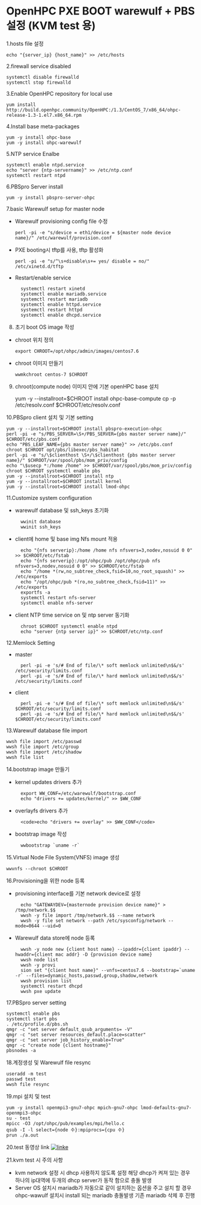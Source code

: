 OpenHPC PXE BOOT warewulf + PBS 설정 (KVM test 용)
==================================
1.hosts file 설정

    echo "{server_ip} {host_name}" >> /etc/hosts

2.firewall service disabled

    systemctl disable firewalld
    systemctl stop firewalld

3.Enable OpenHPC repository for local use

    yum install http://build.openhpc.community/OpenHPC:/1.3/CentOS_7/x86_64/ohpc-release-1.3-1.el7.x86_64.rpm

4.Install base meta-packages

    yum -y install ohpc-base
    yum -y install ohpc-warewulf

5.NTP service Enalbe

    systemctl enable ntpd.service
    echo "server {ntp-servername}" >> /etc/ntp.conf
    systemctl restart ntpd

6.PBSpro Server install

    yum -y install pbspro-server-ohpc

7.basic Warewulf setup for master node

* Warewulf provisioning config file 수정

    <code>perl -pi -e "s/device = eth1/device = ${master node device name}/" /etc/warewulf/provision.conf</code>

* PXE booting시 tftp를 사용, tftp 활성화

    <code>perl -pi -e "s/^\s+disable\s+= yes/ disable = no/" /etc/xinetd.d/tftp</code>

* Restart/enable service

        systemctl restart xinetd
        systemctl enable mariadb.service
        systemctl restart mariadb
        systemctl enable httpd.service
        systemctl restart httpd
        systemctl enable dhcpd.service

8. 초기 boot OS image 작성

* chroot 위치 정의

    <code>export CHROOT=/opt/ohpc/admin/images/centos7.6</code>

* chroot 이미지 만들기

    <code>wwmkchroot centos-7 $CHROOT</code>

9. chroot(compute node) 이미지 안에 기본 openHPC base 설치

    yum -y --installroot=$CHROOT install ohpc-base-compute
    cp -p /etc/resolv.conf $CHROOT/etc/resolv.conf

10.PBSpro client 설치 및 기본 setting

    yum -y --installroot=$CHROOT install pbspro-execution-ohpc
    perl -pi -e "s/PBS_SERVER=\S+/PBS_SERVER={pbs master server name}/" $CHROOT/etc/pbs.conf
    echo "PBS_LEAF_NAME={pbs master server name}" >> /etc/pbs.conf
    chroot $CHROOT opt/pbs/libexec/pbs_habitat
    perl -pi -e "s/\$clienthost \S+/\$clienthost {pbs master server name}/" $CHROOT/var/spool/pbs/mom_priv/config
    echo "\$usecp *:/home /home" >> $CHROOT/var/spool/pbs/mom_priv/config
    chroot $CHROOT systemctl enable pbs
    yum -y --installroot=$CHROOT install ntp
    yum -y --installroot=$CHROOT install kernel
    yum -y --installroot=$CHROOT install lmod-ohpc

11.Customize system configuration

* warewulf database 및 ssh_keys 초기화

        wwinit database
        wwinit ssh_keys

* client에 home 및 base img Nfs mount 적용

        echo "{nfs serverip}:/home /home nfs nfsvers=3,nodev,nosuid 0 0" >> $CHROOT/etc/fstab
        echo "{nfs serverip}:/opt/ohpc/pub /opt/ohpc/pub nfs nfsvers=3,nodev,nosuid 0 0" >> $CHROOT/etc/fstab
        echo "/home *(rw,no_subtree_check,fsid=10,no_root_squash)" >> /etc/exports
        echo "/opt/ohpc/pub *(ro,no_subtree_check,fsid=11)" >> /etc/exports
        exportfs -a
        systemctl restart nfs-server
        systemctl enable nfs-server

* client NTP time service on 및 ntp server 동기화

        chroot $CHROOT systemctl enable ntpd
        echo "server {ntp server ip}" >> $CHROOT/etc/ntp.conf

12.Memlock Setting

* master

        perl -pi -e 's/# End of file/\* soft memlock unlimited\n$&/s' /etc/security/limits.conf
        perl -pi -e 's/# End of file/\* hard memlock unlimited\n$&/s' /etc/security/limits.conf

* client

        perl -pi -e 's/# End of file/\* soft memlock unlimited\n$&/s' $CHROOT/etc/security/limits.conf
        perl -pi -e 's/# End of file/\* hard memlock unlimited\n$&/s' $CHROOT/etc/security/limits.conf

13.Warewulf database file import

    wwsh file import /etc/passwd
    wwsh file import /etc/group
    wwsh file import /etc/shadow
    wwsh file list

14.bootstrap image 만들기

* kernel updates drivers 추가

        export WW_CONF=/etc/warewulf/bootstrap.conf
        echo "drivers += updates/kernel/" >> $WW_CONF

* overlayfs drivers 추가

        <code>echo "drivers += overlay" >> $WW_CONF</code>

* bootstrap image 작성

        wwbootstrap `uname -r`

15.Virtual Node File System(VNFS) image 생성

    wwvnfs --chroot $CHROOT

16.Provisioning을 위한 node 등록

* provisioning interface를 기본 network device로 설정

        echo "GATEWAYDEV={masternode provision device name}" > /tmp/network.$$
        wwsh -y file import /tmp/network.$$ --name network
        wwsh -y file set network --path /etc/sysconfig/network --mode=0644 --uid=0

* Warewulf data store에 node 등록

        wwsh -y node new {client host name} --ipaddr={client ipaddr} --hwaddr={client mac addr} -D {provision device name}
        wwsh node list
        wwsh -y provi
        sion set "{client host name}" --vnfs=centos7.6 --bootstrap=`uname -r` --files=dynamic_hosts,passwd,group,shadow,network
        wwsh provision list
        systemctl restart dhcpd
        wwsh pxe update

17.PBSpro server setting

    systemctl enable pbs
    systemctl start pbs
    . /etc/profile.d/pbs.sh
    qmgr -c "set server default_qsub_arguments= -V"
    qmgr -c "set server resources_default.place=scatter"
    qmgr -c "set server job_history_enable=True"
    qmgr -c "create node {client hostname}"
    pbsnodes -a

18.계정생성 및 Warewulf file resync

    useradd -m test
    passwd test
    wwsh file resync

19.mpi 설치 및 test

    yum -y install openmpi3-gnu7-ohpc mpich-gnu7-ohpc lmod-defaults-gnu7-openmpi3-ohpc
    su - test
    mpicc -O3 /opt/ohpc/pub/examples/mpi/hello.c
    qsub -I -l select={node 수}:mpiprocs={cpu 수}
    prun ./a.out

20.test 동영상 link
[![linke](https://asciinema.org/a/T2Rr7VeZkcyC3NCc1u9dg2GSr.png)](https://asciinema.org/a/T2Rr7VeZkcyC3NCc1u9dg2GSr)

21.kvm test 시 주의 사항

* kvm network 설정 시 dhcp 사용하지 않도록 설정 해당 dhcp가 켜져 있는 경우 하나의 ip대역에 두개의 dhcp server가 동작 함으로 충돌 발생
* Server OS 설치시 mariadb가 자동으로 같이 설치하는 옵션을 주고 설치 할 경우 ohpc-wawulf 설치시 install 되는 mariadb 충돌발생 기존 mariadb 삭제 후 진행 